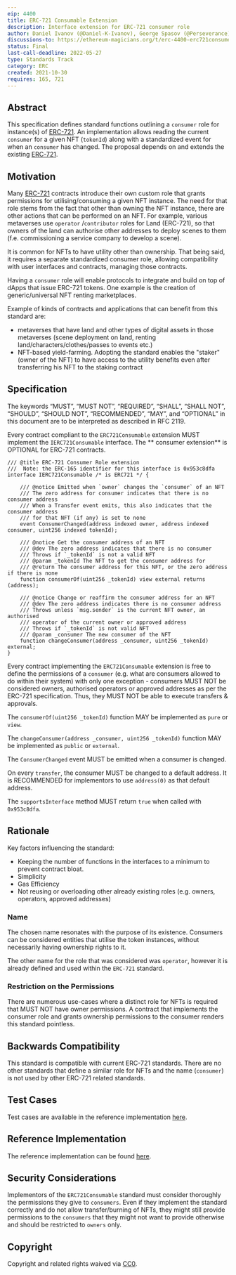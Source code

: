 ```yaml
---
eip: 4400
title: ERC-721 Consumable Extension
description: Interface extension for ERC-721 consumer role
author: Daniel Ivanov (@Daniel-K-Ivanov), George Spasov (@Perseverance)
discussions-to: https://ethereum-magicians.org/t/erc-4400-erc721consumer-extension/7371
status: Final
last-call-deadline: 2022-05-27
type: Standards Track
category: ERC
created: 2021-10-30
requires: 165, 721
---
```


## Abstract

This specification defines standard functions outlining a `consumer` role for instance(s)
of [ERC-721](./eip-721.md). An implementation allows reading the current `consumer` for a given NFT (`tokenId`) along
with a standardized event for when an `consumer` has changed. The proposal depends on and extends the
existing [ERC-721](./eip-721.md).

## Motivation

Many [ERC-721](./eip-721.md) contracts introduce their own custom role that grants permissions for utilising/consuming a
given NFT instance. The need for that role stems from the fact that other than owning the NFT instance, there are other
actions that can be performed on an NFT. For example, various metaverses use `operator`
/`contributor`
roles for Land (ERC-721), so that owners of the land can authorise other addresses to deploy scenes to them (f.e.
commissioning a service company to develop a scene).

It is common for NFTs to have utility other than ownership. That being said, it requires a separate standardized
consumer role, allowing compatibility with user interfaces and contracts, managing those contracts.

Having a `consumer` role will enable protocols to integrate and build on top of dApps that issue ERC-721 tokens.
One example is the creation of generic/universal NFT renting marketplaces.

Example of kinds of contracts and applications that can benefit from this standard are:
- metaverses that have land and other types of digital assets in those metaverses (scene deployment on land, renting
land/characters/clothes/passes to events etc.)
- NFT-based yield-farming. Adopting the standard enables the "staker" (owner of the NFT) to have access to the utility benefits even 
  after transferring his NFT to the staking contract

## Specification

The keywords “MUST”, “MUST NOT”, “REQUIRED”, “SHALL”, “SHALL NOT”, “SHOULD”, “SHOULD NOT”, “RECOMMENDED”, “MAY”, and
“OPTIONAL” in this document are to be interpreted as described in RFC 2119.

Every contract compliant to the `ERC721Consumable` extension MUST implement the `IERC721Consumable` interface. The **
consumer extension** is OPTIONAL for ERC-721 contracts.

```solidity
/// @title ERC-721 Consumer Role extension
///  Note: the ERC-165 identifier for this interface is 0x953c8dfa
interface IERC721Consumable /* is ERC721 */ {

    /// @notice Emitted when `owner` changes the `consumer` of an NFT
    /// The zero address for consumer indicates that there is no consumer address
    /// When a Transfer event emits, this also indicates that the consumer address
    /// for that NFT (if any) is set to none
    event ConsumerChanged(address indexed owner, address indexed consumer, uint256 indexed tokenId);

    /// @notice Get the consumer address of an NFT
    /// @dev The zero address indicates that there is no consumer
    /// Throws if `_tokenId` is not a valid NFT
    /// @param _tokenId The NFT to get the consumer address for
    /// @return The consumer address for this NFT, or the zero address if there is none
    function consumerOf(uint256 _tokenId) view external returns (address);

    /// @notice Change or reaffirm the consumer address for an NFT
    /// @dev The zero address indicates there is no consumer address
    /// Throws unless `msg.sender` is the current NFT owner, an authorised
    /// operator of the current owner or approved address
    /// Throws if `_tokenId` is not valid NFT
    /// @param _consumer The new consumer of the NFT
    function changeConsumer(address _consumer, uint256 _tokenId) external;
}
```

Every contract implementing the `ERC721Consumable` extension is free to define the permissions of a `consumer` (e.g.
what are consumers allowed to do within their system) with only one exception - consumers MUST NOT be considered owners,
authorised operators or approved addresses as per the ERC-721 specification. Thus, they MUST NOT be able to execute
transfers & approvals.

The `consumerOf(uint256 _tokenId)` function MAY be implemented as `pure` or `view`.

The `changeConsumer(address _consumer, uint256 _tokenId)` function MAY be implemented as `public` or `external`.

The `ConsumerChanged` event MUST be emitted when a consumer is changed.

On every `transfer`, the consumer MUST be changed to a default address. It is RECOMMENDED for implementors to use 
`address(0)` as that default address.

The `supportsInterface` method MUST return `true` when called with `0x953c8dfa`.

## Rationale

Key factors influencing the standard:

- Keeping the number of functions in the interfaces to a minimum to prevent contract bloat.
- Simplicity
- Gas Efficiency
- Not reusing or overloading other already existing roles (e.g. owners, operators, approved addresses)

### Name

The chosen name resonates with the purpose of its existence. Consumers can be considered entities that utilise the token
instances, without necessarily having ownership rights to it.

The other name for the role that was considered was `operator`, however it is already defined and used within
the `ERC-721` standard.

### Restriction on the Permissions

There are numerous use-cases where a distinct role for NFTs is required that MUST NOT have owner permissions. A contract
that implements the consumer role and grants ownership permissions to the consumer renders this standard pointless.

## Backwards Compatibility

This standard is compatible with current ERC-721 standards. There are no other standards that define a similar role for 
NFTs and the name (`consumer`) is not used by other ERC-721
related standards.

## Test Cases

Test cases are available in the reference implementation [here](../assets/eip-4400/test/erc721-consumable.ts).

## Reference Implementation

The reference implementation can be found [here](../assets/eip-4400/contracts/ERC721Consumable.sol).

## Security Considerations

Implementors of the `ERC721Consumable` standard must consider thoroughly the permissions they give to `consumers`. Even
if they implement the standard correctly and do not allow transfer/burning of NFTs, they might still provide permissions
to the `consumers` that they might not want to provide otherwise and should be restricted to `owners`
only.

## Copyright

Copyright and related rights waived via [CC0](../LICENSE.md).
